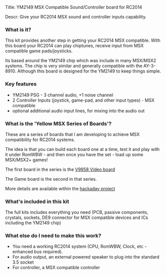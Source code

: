 Title: YM2149 MSX Compatible Sound/Controller board for RC2014

Descr: Give your RC2014 MSX sound and controller inputs capability.

### What is it?

This kit provides another step in getting your RC2014 MSX compatible.  With this board your RC2014 can
play chiptunes, receive input from MSX compatible game pads/joysticks.

Its based around the YM2149 chip which was include in many MSX/MSX2 systems.  The chip is very similar
and generally compatible with the AY-3-8910.  Although this board is designed for the YM2149 to keep things simple.

### Key features
* YM2149 PSG - 3 channel audio, +1 noise channel
* 2 Controller Inputs (joystick, game-pad, and other input types) - MSX compatible
* optional additional audio input lines, for mixing into the audio out

### What is the 'Yellow MSX Series of Boards'?

These are a series of boards that I am developing to achieve MSX compatibility for RC2014 systems.

The idea is that you can build each board one at a time, test it and play with it under RomWBW - and then once you have the set - load up some MSX/MSX2+ games!

The first board in the series is the [V9958 Video board](https://www.tindie.com/products/dinotron/v9958-msx-video-advanced-module-for-rc2014)

The Game board is the second in that series.

More details are available within the [hackaday project](https://hackaday.io/project/175574-msx-compatible-boards-for-rc2014)

### What's included in this kit

The full kits includes everything you need (PCB, passive components, crystals, sockets, DE9 connector for MSX compatible devices and ICs including the YM2149 chip)

### What else do I need to make this work?

* You need a working RC2014 system (CPU, RomWBW, Clock, etc - enhanced bus required).
* For audio output, an external powered speaker to plug into the standard 3.5 socket
* For controller, a MSX compatible controller

